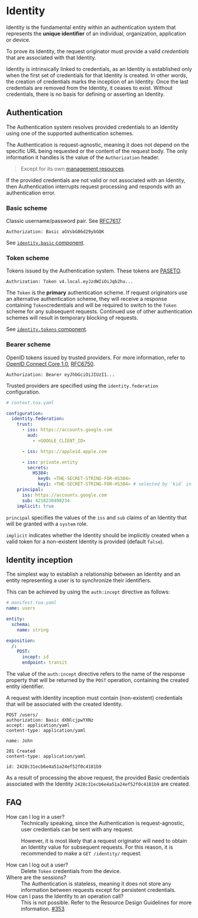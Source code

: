 # Identity

Identity is the fundamental entity within an authentication system that represents the **unique
identifier** of an individual, organization, application or device.

To prove its Identity, the request originator must provide a valid _credentials_ that are associated
with that Identity.

Identity is intrinsically linked to credentials, as an Identity is established only when the first
set of credentials for that Identity is created.
In other words, the creation of credentials marks the inception of an Identity.
Once the last credentials are removed from the Identity, it ceases to exist.
Without credentials, there is no basis for defining or asserting an Identity.

## Authentication

The Authentication system resolves provided credentials to an Identity using one of the supported
authentication schemes.

The Authentication is request-agnostic, meaning it does not depend on the specific URL being
requested or the content of the request body.
The only information it handles is the value of the `Authorization` header.

> Except for its own [management resources](components.md).

If the provided credentials are not valid or not associated with an Identity, then Authentication
interrupts request processing and responds with an authentication error.

### Basic scheme

Classic username/password pair. See [RFC7617](https://datatracker.ietf.org/doc/html/rfc7617).

```http
Authorization: Basic aGVsbG86d29ybGQK
```

See [`identity.basic` component](components.md#basic-credentials).

### Token scheme

Tokens issued by the Authentication system. These tokens are [PASETO](https://paseto.io).

```http
Authrization: Token v4.local.eyJzdWIiOiJqb2hu...
```

The `Token` is the **primary** authentication scheme.
If request originators use an alternative authentication scheme, they will receive a response
containing `Token`credentials and will be required to switch to the `Token` scheme for any
subsequent requests.
Continued use of other authentication schemes will result in temporary blocking of requests.

See [`identity.tokens` component](components.md#stateless-tokens).

### Bearer scheme

OpenID tokens issued by trusted providers.
For more information, refer
to [OpenID Connect Core 1.0](https://openid.net/specs/openid-connect-core-1_0.html),
[RFC6750](https://datatracker.ietf.org/doc/html/rfc6750).

```http
Authorization: Bearer eyJhbGciOiJIUzI1...
```

Trusted providers are specified using the `identity.federation`  configuration.

```yaml
# context.toa.yaml

configuration:
  identity.federation:
    trust:
      - iss: https://accounts.google.com
        aud:
          - <GOOGLE_CLIENT_ID>

      - iss: https://appleid.apple.com

      - iss: private.entity
        secrets:
          HS384:
            key0: <THE-SECRET-STRING-FOR-HS384>
            key1: <THE-SECRET-STRING-FOR-HS384> # selected by `kid` in the JWT header
    principal:
      iss: https://accounts.google.com
      sub: 4218230498234
    implicit: true
```

`principal` specifies the values of the `iss` and `sub` claims of an Identity that will be granted
with a `system` role.

`implicit` indicates whether the Identity should be implicitly created when a valid token for a
non-existent Identity is provided (default `false`).

## Identity inception

The simplest way to establish a relationship between an Identity and an entity representing a user
is to synchronize their identifiers.

This can be achieved by using the `auth:incept` directive as follows:

```yaml
# manifest.toa.yaml
name: users

entity:
  schema:
    name: string

exposition:
  /:
    POST:
      incept: id
      endpoint: transit
```

The value of the `auth:incept` directive refers to the name of the response property that will be
returned by the `POST` operation, containing the created entity identifier.

A request with Identity inception must contain (non-existent) credentials that will be associated
with the created Identity.

```http
POST /users/
authorization: Basic dXNlcjpwYXNz
accept: application/yaml
content-type: application/yaml

name: John
```

```
201 Created
content-type: application/yaml

id: 2428c31ecb6e4a51a24ef52f0c4181b9
```

As a result of processing the above request, the provided Basic credentials associated with the
Identity `2428c31ecb6e4a51a24ef52f0c4181b9` are created.

## FAQ

<dl>
<dt>How can I log in a user?</dt>
<dd>
Technically speaking, since the Authentication is request-agnostic, user credentials
can be sent with any request.

However, it is most likely that a request originator will need to obtain an Identity value for
subsequent requests.
For this reason, it is recommended to make a `GET /identity/` request.
</dd>
<dt>How can I log out a user?</dt>
<dd>Delete <code>Token</code> credentials from the device.</dd>
<dt>Where are the sessions?</dt>
<dd>
The Authentication is stateless, meaning it does not store any information between
requests except for persistent credentials.</dd>
<dt>How can I pass the Identity to an operation call?</dt>
<dd>
This is not possible. Refer to the Resource Design Guidelines for more information.
<a href="https://github.com/toa-io/toa/issues/353">#353</a>
</dd>
</dl>
